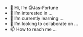 - 👋 Hi, I’m @Jas-Fortune
- 👀 I’m interested in ...
- 🌱 I’m currently learning ...
- 💞️ I’m looking to collaborate on ...
- 📫 How to reach me ...

<!---
Jas-Fortune/Jas-Fortune is a ✨ special ✨ repository because its `README.md` (this file) appears on your GitHub profile.
You can click the Preview link to take a look at your changes.
--->
